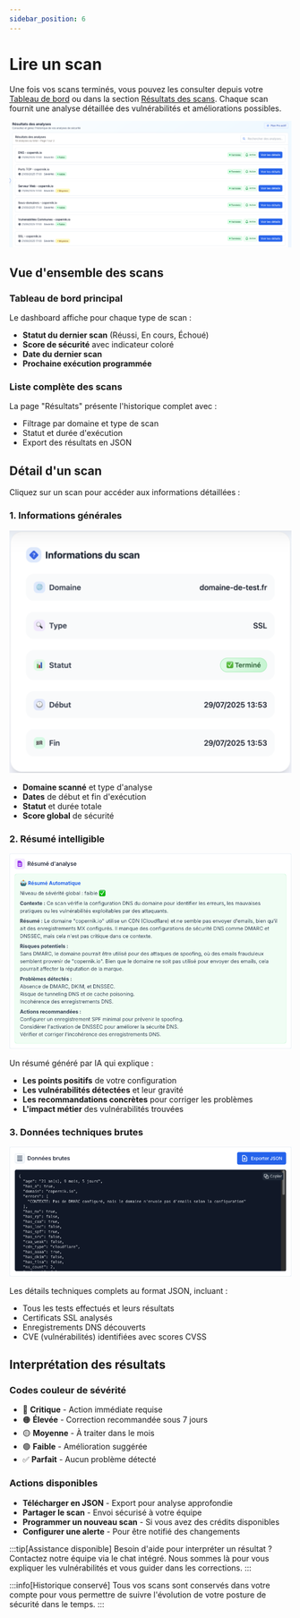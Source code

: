 ```yaml
---
sidebar_position: 6
---
```


# Lire un scan

Une fois vos scans terminés, vous pouvez les consulter depuis votre [Tableau de bord](https://beta.copernik.io/app) ou dans la section [Résultats des scans](https://beta.copernik.io/app/scans/result). Chaque scan fournit une analyse détaillée des vulnérabilités et améliorations possibles.

![Résultats des scans](/img/copernik-scans-list.png)

## Vue d'ensemble des scans

### Tableau de bord principal
Le dashboard affiche pour chaque type de scan :
- **Statut du dernier scan** (Réussi, En cours, Échoué)
- **Score de sécurité** avec indicateur coloré
- **Date du dernier scan**
- **Prochaine exécution programmée**

### Liste complète des scans
La page "Résultats" présente l'historique complet avec :
- Filtrage par domaine et type de scan
- Statut et durée d'exécution
- Export des résultats en JSON

## Détail d'un scan

Cliquez sur un scan pour accéder aux informations détaillées :

### 1. Informations générales
![Informations générales du scan](/img/copernik-scan-info.png)

- **Domaine scanné** et type d'analyse
- **Dates** de début et fin d'exécution
- **Statut** et durée totale
- **Score global** de sécurité

### 2. Résumé intelligible
![Résumé des résultats du scan](/img/copernik-scan-summary.png)

Un résumé généré par IA qui explique :
- **Les points positifs** de votre configuration
- **Les vulnérabilités détectées** et leur gravité
- **Les recommandations concrètes** pour corriger les problèmes
- **L'impact métier** des vulnérabilités trouvées

### 3. Données techniques brutes
![Détails techniques du scan](/img/copernik-scan-raw.png)

Les détails techniques complets au format JSON, incluant :
- Tous les tests effectués et leurs résultats
- Certificats SSL analysés
- Enregistrements DNS découverts
- CVE (vulnérabilités) identifiées avec scores CVSS

## Interprétation des résultats

### Codes couleur de sévérité
- 🔴 **Critique** - Action immédiate requise
- 🟠 **Élevée** - Correction recommandée sous 7 jours
- 🟡 **Moyenne** - À traiter dans le mois
- 🟢 **Faible** - Amélioration suggérée
- ✅ **Parfait** - Aucun problème détecté

### Actions disponibles
- **Télécharger en JSON** - Export pour analyse approfondie
- **Partager le scan** - Envoi sécurisé à votre équipe
- **Programmer un nouveau scan** - Si vous avez des crédits disponibles
- **Configurer une alerte** - Pour être notifié des changements

:::tip[Assistance disponible]
Besoin d'aide pour interpréter un résultat ? Contactez notre équipe via le chat intégré. Nous sommes là pour vous expliquer les vulnérabilités et vous guider dans les corrections.
:::

:::info[Historique conservé]
Tous vos scans sont conservés dans votre compte pour vous permettre de suivre l'évolution de votre posture de sécurité dans le temps.
:::